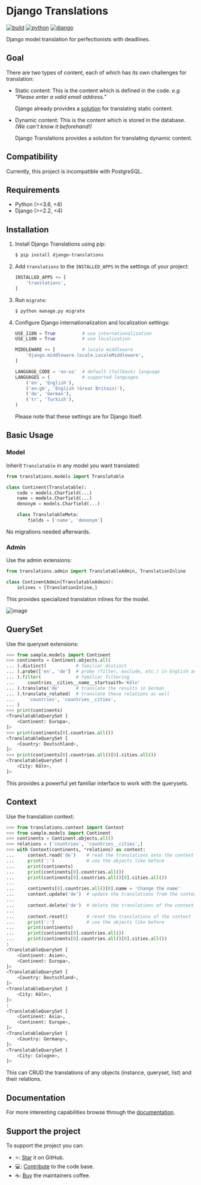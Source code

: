 # Django Translations

[![build](https://travis-ci.com/bbmokhtari/django-translations.svg?branch=master)](https://travis-ci.com/bbmokhtari/django-translations)
[![python](https://img.shields.io/badge/python-%3E%3D3.6%2C%20%3C4-0073b7)](https://pypi.org/project/django-translations/)
[![django](https://img.shields.io/badge/django-%3E%3D2.0%2C%20%3C4-0C4B33)](https://pypi.org/project/django-translations/)

Django model translation for perfectionists with deadlines.

## Goal

There are two types of content, each of which has its own challenges for translation:

- Static content: This is the content which is defined in the code.
  _e.g. "Please enter a valid email address."_

  Django already provides a
  [solution](https://docs.djangoproject.com/en/2.2/topics/i18n/translation/)
  for translating static content.

- Dynamic content: This is the content which is stored in the database.
  _(We can't know it beforehand!)_

  Django Translations provides a solution
  for translating dynamic content.

## Compatibility

Currently, this project is incompatible with PostgreSQL.

## Requirements

- Python (\>=3.6, \<4)
- Django (\>=2.2, \<4)

## Installation

1.  Install Django Translations using pip:
    
    ``` bash
    $ pip install django-translations
    ```

2.  Add `translations` to the `INSTALLED_APPS` in the settings of your
    project:
    
    ``` python
    INSTALLED_APPS += [
        'translations',
    ]
    ```

3.  Run `migrate`:
    
    ``` bash
    $ python manage.py migrate
    ```

4.  Configure Django internationalization and localization settings:
    
    ``` python
    USE_I18N = True          # use internationalization
    USE_L10N = True          # use localization
    
    MIDDLEWARE += [          # locale middleware
        'django.middleware.locale.LocaleMiddleware',
    ]
    
    LANGUAGE_CODE = 'en-us'  # default (fallback) language
    LANGUAGES = (            # supported languages
        ('en', 'English'),
        ('en-gb', 'English (Great Britain)'),
        ('de', 'German'),
        ('tr', 'Turkish'),
    )
    ```
    
    Please note that these settings are for Django itself.

## Basic Usage

### Model

Inherit `Translatable` in any model you want translated:

``` python
from translations.models import Translatable

class Continent(Translatable):
    code = models.Charfield(...)
    name = models.Charfield(...)
    denonym = models.Charfield(...)

    class TranslatableMeta:
        fields = ['name', 'denonym']
```

No migrations needed afterwards.

### Admin

Use the admin extensions:

``` python
from translations.admin import TranslatableAdmin, TranslationInline

class ContinentAdmin(TranslatableAdmin):
    inlines = [TranslationInline,]
```

This provides specialized translation inlines for the model.

![image](https://raw.githubusercontent.com/bbmokhtari/django-translations/master/docs/_static/admin.png)

## QuerySet

Use the queryset extensions:

``` python
>>> from sample.models import Continent
>>> continents = Continent.objects.all(
... ).distinct(           # familiar distinct
... ).probe(['en', 'de']  # probe (filter, exclude, etc.) in English and German
... ).filter(             # familiar filtering
...     countries__cities__name__startswith='Köln'
... ).translate('de'      # translate the results in German
... ).translate_related(  # translate these relations as well
...     'countries', 'countries__cities',
... )
>>> print(continents)
<TranslatableQuerySet [
    <Continent: Europa>,
]>
>>> print(continents[0].countries.all())
<TranslatableQuerySet [
    <Country: Deutschland>,
]>
>>> print(continents[0].countries.all()[0].cities.all())
<TranslatableQuerySet [
    <City: Köln>,
]>
```

This provides a powerful yet familiar interface to work with the querysets.

## Context

Use the translation context:

``` python
>>> from translations.context import Context
>>> from sample.models import Continent
>>> continents = Continent.objects.all()
>>> relations = ('countries', 'countries__cities',)
>>> with Context(continents, *relations) as context:
...     context.read('de')    # read the translations onto the context
...     print(':')            # use the objects like before
...     print(continents)
...     print(continents[0].countries.all())
...     print(continents[0].countries.all()[0].cities.all())
... 
...     continents[0].countries.all()[0].name = 'Change the name'
...     context.update('de')  # update the translations from the context
... 
...     context.delete('de')  # delete the translations of the context
... 
...     context.reset()       # reset the translations of the context
...     print(':')            # use the objects like before
...     print(continents)
...     print(continents[0].countries.all())
...     print(continents[0].countries.all()[0].cities.all())
:
<TranslatableQuerySet [
    <Continent: Asien>,
    <Continent: Europa>,
]>
<TranslatableQuerySet [
    <Country: Deutschland>,
]>
<TranslatableQuerySet [
    <City: Köln>,
]>
:
<TranslatableQuerySet [
    <Continent: Asia>,
    <Continent: Europe>,
]>
<TranslatableQuerySet [
    <Country: Germany>,
]>
<TranslatableQuerySet [
    <City: Cologne>,
]>
```

This can CRUD the translations of any objects (instance, queryset, list) and their relations.

## Documentation

For more interesting capabilities browse through the
[documentation](http://bbmokhtari.github.io/django-translations).

## Support the project

To support the project you can:
- ⭐️: [Star](http://github.com/bbmokhtari/django-translations/) it on GitHub.
- 💻: [Contribute](https://bbmokhtari.github.io/django-translations/contribution.html) to the code base.
- ☕️: [Buy](https://bbmokhtari.github.io/django-translations/donation.html) the maintainers coffee.
